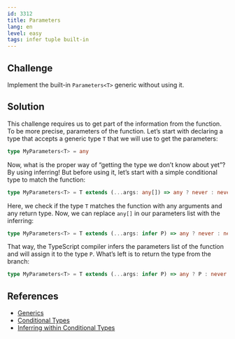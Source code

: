 ```yaml
---
id: 3312
title: Parameters
lang: en
level: easy
tags: infer tuple built-in
---
```


## Challenge

Implement the built-in `Parameters<T>` generic without using it.

## Solution

This challenge requires us to get part of the information from the function.
To be more precise, parameters of the function.
Let’s start with declaring a type that accepts a generic type `T` that we will use to get the parameters:

```typescript
type MyParameters<T> = any
```

Now, what is the proper way of “getting the type we don’t know about yet”?
By using inferring!
But before using it, let’s start with a simple conditional type to match the function:

```typescript
type MyParameters<T> = T extends (...args: any[]) => any ? never : never
```

Here, we check if the type `T` matches the function with any arguments and any return type.
Now, we can replace `any[]` in our parameters list with the inferring:

```typescript
type MyParameters<T> = T extends (...args: infer P) => any ? never : never
```

That way, the TypeScript compiler infers the parameters list of the function and will assign it to the type `P`.
What’s left is to return the type from the branch:

```typescript
type MyParameters<T> = T extends (...args: infer P) => any ? P : never
```

## References

- [Generics](https://www.typescriptlang.org/docs/handbook/2/generics.html)
- [Conditional Types](https://www.typescriptlang.org/docs/handbook/2/conditional-types.html)
- [Inferring within Conditional Types](https://www.typescriptlang.org/docs/handbook/2/conditional-types.html#inferring-within-conditional-types)
